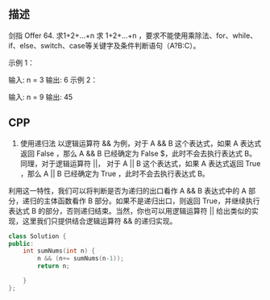 ## 描述
剑指 Offer 64. 求1+2+…+n
求 1+2+...+n ，要求不能使用乘除法、for、while、if、else、switch、case等关键字及条件判断语句（A?B:C）。


示例 1：

输入: n = 3
输出: 6
示例 2：

输入: n = 9
输出: 45

## CPP
1. 使用递归法
以逻辑运算符 && 为例，对于 A && B 这个表达式，如果 A 表达式返回 False ，那么 A && B 已经确定为 False $，此时不会去执行表达式 B。同理，对于逻辑运算符 ||， 对于 A || B 这个表达式，如果 A 表达式返回 True ，那么 A || B 已经确定为 True ，此时不会去执行表达式 B。

利用这一特性，我们可以将判断是否为递归的出口看作 A && B 表达式中的 A 部分，递归的主体函数看作 B 部分。如果不是递归出口，则返回 True，并继续执行表达式 B 的部分，否则递归结束。当然，你也可以用逻辑运算符 || 给出类似的实现，这里我们只提供结合逻辑运算符 && 的递归实现。



```cpp
class Solution {
public:
    int sumNums(int n) {
        n && (n+= sumNums(n-1));
        return n;

    }
};
```
